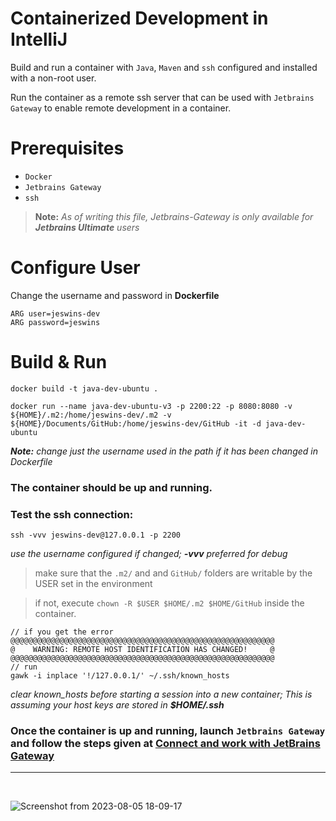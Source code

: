 # Containerized Development in IntelliJ

Build and run a container with `Java`, `Maven` and `ssh` configured and installed with a non-root user.

Run the container as a remote ssh server that can be used with `Jetbrains Gateway` to enable remote development in a container.

# Prerequisites

* `Docker`
* `Jetbrains Gateway`
* `ssh`

> **Note:** *As of writing this file, Jetbrains-Gateway is only available for **Jetbrains Ultimate** users*

# Configure User

Change the username and password in **Dockerfile**

```
ARG user=jeswins-dev
ARG password=jeswins
```

# Build & Run

```
docker build -t java-dev-ubuntu .
```

```
docker run --name java-dev-ubuntu-v3 -p 2200:22 -p 8080:8080 -v ${HOME}/.m2:/home/jeswins-dev/.m2 -v ${HOME}/Documents/GitHub:/home/jeswins-dev/GitHub -it -d java-dev-ubuntu
```
***Note:** change just the username used in the path if it has been changed in Dockerfile*

### The container should be up and running.

### Test the ssh connection:

```
ssh -vvv jeswins-dev@127.0.0.1 -p 2200
```
*use the username configured if changed; **-vvv** preferred for debug*

> make sure that the `.m2/` and and `GitHub/` folders are writable by the USER set in the environment

> if not, execute `chown -R $USER $HOME/.m2 $HOME/GitHub` inside the container.

```
// if you get the error
@@@@@@@@@@@@@@@@@@@@@@@@@@@@@@@@@@@@@@@@@@@@@@@@@@@@@@@@@@@
@    WARNING: REMOTE HOST IDENTIFICATION HAS CHANGED!     @
@@@@@@@@@@@@@@@@@@@@@@@@@@@@@@@@@@@@@@@@@@@@@@@@@@@@@@@@@@@
// run
gawk -i inplace '!/127.0.0.1/' ~/.ssh/known_hosts
```
*clear known_hosts before starting a session into a new container; This is assuming your host keys are stored in **$HOME/.ssh***

### Once the container is up and running, launch `Jetbrains Gateway` and follow the steps given at [Connect and work with JetBrains Gateway](https://www.jetbrains.com/help/idea/remote-development-a.html#gateway)

---

<br>

![Screenshot from 2023-08-05 18-09-17](https://github.com/Jeswin-8802/Containerized-Development-in-IntelliJ/assets/84562594/81c952fc-66c5-4494-bb51-e770c5b7e5c3)
